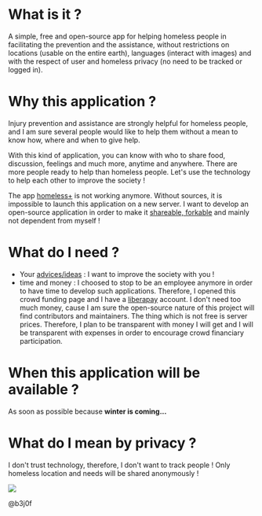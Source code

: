 # What is it ?
A simple, free and open-source app for helping homeless people in facilitating the prevention and the assistance, without restrictions on locations (usable on the entire earth), languages (interact with images) and with the respect of user and homeless privacy (no need to be tracked or logged in).

# Why this application ?
Injury prevention and assistance are strongly helpful for homeless people, and I am sure several people would like to help them without a mean to know how, where and when to give help.

With this kind of application, you can know with who to share food, discussion, feelings and much more, anytime and anywhere. There are more people ready to help than homeless people. Let's use the technology to help each other to improve the society !

The app [homeless+](http://homelessplus.com) is not working anymore. Without sources, it is impossible to launch this application on a new server. I want to develop an open-source application in order to make it [shareable, forkable](https://github.com/b3j0f/homeless/) and mainly not dependent from myself !

# What do I need ?
- Your [advices/ideas](https://github.com/b3j0f/homeless/issues) : I want to improve the society with you !
- time and money : I choosed to stop to be an employee anymore in order to have time to develop such applications. Therefore, I opened this crowd funding page and I have a [liberapay](https://liberapay.com/b3j0f/donate) account. I don't need too much money, cause I am sure the open-source nature of this project will find contributors and maintainers. The thing which is not free is server prices. Therefore, I plan to be transparent with money I will get and I will be transparent with expenses in order to encourage crowd financiary participation.

# When this application will be available ?
As soon as possible because **winter is coming...**

# What do I mean by privacy ?
I don't trust technology, therefore, I don't want to track people ! Only homeless location and needs will be shared anonymously !

[![](https://liberapay.com/assets/widgets/donate.svg)](https://liberapay.com/b3j0f/donate)

@b3j0f
